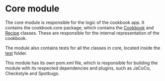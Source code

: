 # Core module

The core module is responsible for the logic of the cookbook app. It contains the cookbook.core package, which contains the [Cookbook](/cookbook-project/core/src/main/java/cookbook/core/Cookbook.java) and [Recipe](/cookbook-project/core/src/main/java/cookbook/core/Recipe.java) classes. These are responsible for the internal representation of the cookbook.  

The module also contains tests for all the classes in core, located inside the [test](/cookbook-project/core/src/test/) folder.

This module has its own pom.xml file, which is responsible for building the module with its respected dependencies and plugins, such as JaCoCo, Checkstyle and Spotbugs.




